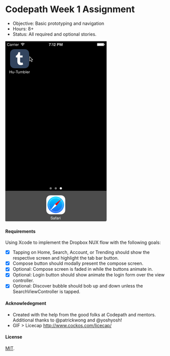 # Codepath Week 1 Assignment

- Objective: Basic prototyping and navigation
- Hours: 8+
- Status: All required and optional stories.

![GIF Walkthrough](/assets/hu-tumblr-overview.gif)

#### Requirements
Using Xcode to implement the Dropbox NUX flow with the following goals:

* [x] Tapping on Home, Search, Account, or Trending should show the respective screen and highlight the tab bar button.
* [x] Compose button should modally present the compose screen.
* [x] Optional: Compose screen is faded in while the buttons animate in.
* [x] Optional: Login button should show animate the login form over the view controller.
* [x] Optional: Discover bubble should bob up and down unless the SearchViewController is tapped.

#### Acknowledegment
- Created with the help from the good folks at Codepath and mentors. Additional thanks to @patrickwong and @yoshyosh!
- GIF > Licecap http://www.cockos.com/licecap/

#### License
[MIT](./LICENSE).

